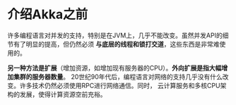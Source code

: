 介绍Akka之前
===================================================================================
许多编程语言对并发的支持，特别是在JVM上，几乎不能改变。虽然并发API的细节有了明显的提高，但仍然必须
**与底层的线程和锁打交道**，这些东西是非常难使用的。

**另一种方法是扩展**（增加资源，如增加现有服务器的CPU）。**外向扩展是指大幅增加集群的服务器数量**。
20世纪90年代后，编程语言对网络的支持几乎没有什么改变。许多技术仍然必须使用RPC进行网络通信。同时，
云计算服务和多核CPU架构的发展，使得计算资源空前充𥙿。



